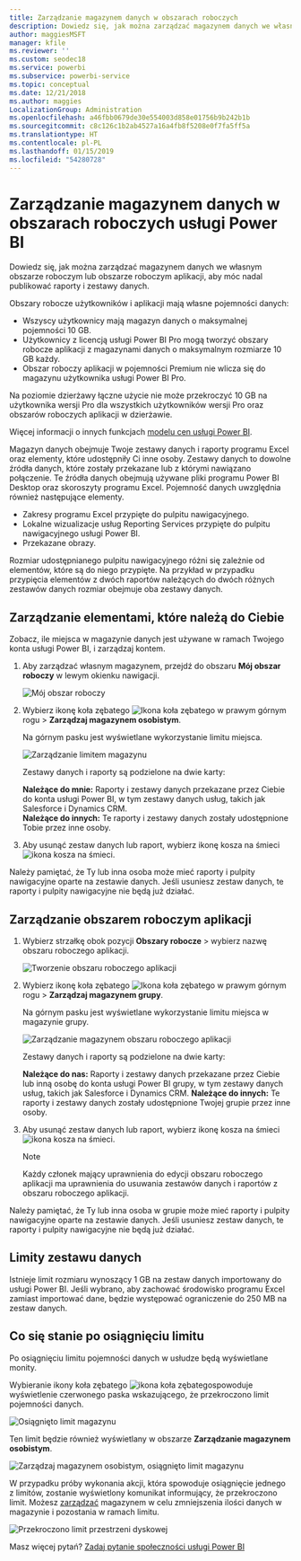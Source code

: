 ```yaml
---
title: Zarządzanie magazynem danych w obszarach roboczych
description: Dowiedz się, jak można zarządzać magazynem danych we własnym obszarze roboczym lub obszarze roboczym aplikacji, aby móc nadal publikować raporty i zestawy danych.
author: maggiesMSFT
manager: kfile
ms.reviewer: ''
ms.custom: seodec18
ms.service: powerbi
ms.subservice: powerbi-service
ms.topic: conceptual
ms.date: 12/21/2018
ms.author: maggies
LocalizationGroup: Administration
ms.openlocfilehash: a46fbb0679de30e554003d858e01756b9b242b1b
ms.sourcegitcommit: c8c126c1b2ab4527a16a4fb8f5208e0f7fa5ff5a
ms.translationtype: HT
ms.contentlocale: pl-PL
ms.lasthandoff: 01/15/2019
ms.locfileid: "54280728"
---
```

# <a name="manage-data-storage-in-power-bi-workspaces"></a>Zarządzanie magazynem danych w obszarach roboczych usługi Power BI

Dowiedz się, jak można zarządzać magazynem danych we własnym obszarze roboczym lub obszarze roboczym aplikacji, aby móc nadal publikować raporty i zestawy danych.

Obszary robocze użytkowników i aplikacji mają własne pojemności danych:

* Wszyscy użytkownicy mają magazyn danych o maksymalnej pojemności 10 GB.
* Użytkownicy z licencją usługi Power BI Pro mogą tworzyć obszary robocze aplikacji z magazynami danych o maksymalnym rozmiarze 10 GB każdy.
* Obszar roboczy aplikacji w pojemności Premium nie wlicza się do magazynu użytkownika usługi Power BI Pro.

Na poziomie dzierżawy łączne użycie nie może przekroczyć 10 GB na użytkownika wersji Pro dla wszystkich użytkowników wersji Pro oraz obszarów roboczych aplikacji w dzierżawie.

Więcej informacji o innych funkcjach [modelu cen usługi Power BI](https://powerbi.microsoft.com/pricing).

Magazyn danych obejmuje Twoje zestawy danych i raporty programu Excel oraz elementy, które udostępniły Ci inne osoby. Zestawy danych to dowolne źródła danych, które zostały przekazane lub z którymi nawiązano połączenie. Te źródła danych obejmują używane pliki programu Power BI Desktop oraz skoroszyty programu Excel. Pojemność danych uwzględnia również następujące elementy.

* Zakresy programu Excel przypięte do pulpitu nawigacyjnego.
* Lokalne wizualizacje usług Reporting Services przypięte do pulpitu nawigacyjnego usługi Power BI.
* Przekazane obrazy.

Rozmiar udostępnianego pulpitu nawigacyjnego różni się zależnie od elementów, które są do niego przypięte. Na przykład w przypadku przypięcia elementów z dwóch raportów należących do dwóch różnych zestawów danych rozmiar obejmuje oba zestawy danych.

<a name="manage"/>

## <a name="manage-items-you-own"></a>Zarządzanie elementami, które należą do Ciebie

Zobacz, ile miejsca w magazynie danych jest używane w ramach Twojego konta usługi Power BI, i zarządzaj kontem.

1. Aby zarządzać własnym magazynem, przejdź do obszaru **Mój obszar roboczy** w lewym okienku nawigacji.
   
    ![Mój obszar roboczy](media/service-admin-manage-your-data-storage-in-power-bi/pbi_myworkspace.png)
2. Wybierz ikonę koła zębatego ![Ikona koła zębatego](media/service-admin-manage-your-data-storage-in-power-bi/pbi_gearicon.png) w prawym górnym rogu \> **Zarządzaj magazynem osobistym**.
   
    Na górnym pasku jest wyświetlane wykorzystanie limitu miejsca.
   
    ![Zarządzanie limitem magazynu](media/service-admin-manage-your-data-storage-in-power-bi/pbi_persnlstorage.png)
   
    Zestawy danych i raporty są podzielone na dwie karty:
   
    **Należące do mnie:** Raporty i zestawy danych przekazane przez Ciebie do konta usługi Power BI, w tym zestawy danych usług, takich jak Salesforce i Dynamics CRM.  
    **Należące do innych:** Te raporty i zestawy danych zostały udostępnione Tobie przez inne osoby.
1. Aby usunąć zestaw danych lub raport, wybierz ikonę kosza na śmieci ![ikona kosza na śmieci](media/service-admin-manage-your-data-storage-in-power-bi/pbi_deleteicon.png).

Należy pamiętać, że Ty lub inna osoba może mieć raporty i pulpity nawigacyjne oparte na zestawie danych. Jeśli usuniesz zestaw danych, te raporty i pulpity nawigacyjne nie będą już działać.

## <a name="manage-your-app-workspace"></a>Zarządzanie obszarem roboczym aplikacji
1. Wybierz strzałkę obok pozycji **Obszary robocze** \> wybierz nazwę obszaru roboczego aplikacji.
   
    ![Tworzenie obszaru roboczego aplikacji](media/service-admin-manage-your-data-storage-in-power-bi/pbi_groupworkspaces.png)
2. Wybierz ikonę koła zębatego ![Ikona koła zębatego](media/service-admin-manage-your-data-storage-in-power-bi/pbi_gearicon.png) w prawym górnym rogu \> **Zarządzaj magazynem grupy**.
   
    Na górnym pasku jest wyświetlane wykorzystanie limitu miejsca w magazynie grupy.
   
    ![Zarządzanie magazynem obszaru roboczego aplikacji](media/service-admin-manage-your-data-storage-in-power-bi/pbi_groupstorage.png)
   
    Zestawy danych i raporty są podzielone na dwie karty:
   
    **Należące do nas:** Raporty i zestawy danych przekazane przez Ciebie lub inną osobę do konta usługi Power BI grupy, w tym zestawy danych usług, takich jak Salesforce i Dynamics CRM.
    **Należące do innych:** Te raporty i zestawy danych zostały udostępnione Twojej grupie przez inne osoby.
3. Aby usunąć zestaw danych lub raport, wybierz ikonę kosza na śmieci ![ikona kosza na śmieci](media/service-admin-manage-your-data-storage-in-power-bi/pbi_deleteicon.png).
   
   > [!NOTE]
   > Każdy członek mający uprawnienia do edycji obszaru roboczego aplikacji ma uprawnienia do usuwania zestawów danych i raportów z obszaru roboczego aplikacji.
   > 
   > 

Należy pamiętać, że Ty lub inna osoba w grupie może mieć raporty i pulpity nawigacyjne oparte na zestawie danych. Jeśli usuniesz zestaw danych, te raporty i pulpity nawigacyjne nie będą już działać.

## <a name="dataset-limits"></a>Limity zestawu danych
Istnieje limit rozmiaru wynoszący 1 GB na zestaw danych importowany do usługi Power BI. Jeśli wybrano, aby zachować środowisko programu Excel zamiast importować dane, będzie występować ograniczenie do 250 MB na zestaw danych.

## <a name="what-happens-when-you-reach-a-limit"></a>Co się stanie po osiągnięciu limitu
Po osiągnięciu limitu pojemności danych w usłudze będą wyświetlane monity. 

Wybieranie ikony koła zębatego ![ikona koła zębatego](media/service-admin-manage-your-data-storage-in-power-bi/pbi_gearicon.png)spowoduje wyświetlenie czerwonego paska wskazującego, że przekroczono limit pojemności danych.

![Osiągnięto limit magazynu](media/service-admin-manage-your-data-storage-in-power-bi/manage-storage-limit.png)

Ten limit będzie również wyświetlany w obszarze **Zarządzanie magazynem osobistym**.

 ![Zarządzaj magazynem osobistym, osiągnięto limit magazynu](media/service-admin-manage-your-data-storage-in-power-bi/manage-storage-limit2.png)

 W przypadku próby wykonania akcji, która spowoduje osiągnięcie jednego z limitów, zostanie wyświetlony komunikat informujący, że przekroczono limit. Możesz [zarządzać](#manage) magazynem w celu zmniejszenia ilości danych w magazynie i pozostania w ramach limitu.

 ![Przekroczono limit przestrzeni dyskowej](media/service-admin-manage-your-data-storage-in-power-bi/powerbi-pro-over-limit.png)

 Masz więcej pytań? [Zadaj pytanie społeczności usługi Power BI](http://community.powerbi.com/)

